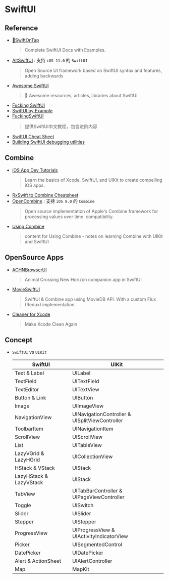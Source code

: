 # SwiftUI

## Reference

- [🍻SwiftOnTap](https://swiftontap.com/)
    > Complete SwiftUI Docs with Examples.
- [AltSwiftUI](https://github.com/rakutentech/AltSwiftUI) : 支持 `iOS 11.0` 的 `SwiftUI`
    > Open Source UI framework based on SwiftUI syntax and features, adding backwards 
- [Awesome SwiftUI](https://github.com/onmyway133/awesome-swiftui)
    > 🌮 Awesome resources, articles, libraries about SwiftUI
- [Fucking SwiftUI](https://fuckingswiftui.com/)
- [SwiftUI by Example](https://www.hackingwithswift.com/quick-start/swiftui)
- [FuckingSwiftUI](https://github.com/agelessman/FuckingSwiftUI)
    > 提供SwiftUI中文教程，包含进阶内容
- [SwiftUI Cheat Sheet](https://github.com/SimpleBoilerplates/SwiftUI-Cheat-Sheet)
- [Building SwiftUI debugging utilities](https://www.swiftbysundell.com/articles/building-swiftui-debugging-utilities)

## Combine

- [iOS App Dev Tutorials](https://developer.apple.com/tutorials/app-dev-training)
    > Learn the basics of Xcode, SwiftUI, and UIKit to create compelling iOS apps.
- [RxSwift to Combine Cheatsheet](https://github.com/CombineCommunity/rxswift-to-combine-cheatsheet)
- [OpenCombine](https://github.com/OpenCombine/OpenCombine) : 支持 `iOS 8.0` 的 `Combine`
    > Open source implementation of Apple's Combine framework for processing values over time.
compatibility.
- [Using Combine](https://heckj.github.io/swiftui-notes/)
    > content for Using Combine - notes on learning Combine with UIKit and SwiftUI

## OpenSource Apps

- [ACHNBrowserUI](https://github.com/Dimillian/ACHNBrowserUI)
    > Animal Crossing New Horizon companion app in SwiftUI
- [MovieSwiftUI](https://github.com/Dimillian/MovieSwiftUI)
    > SwiftUI & Combine app using MovieDB API. With a custom Flux (Redux) implementation.
- [Cleaner for Xcode](https://github.com/waylybaye/XcodeCleaner-SwiftUI)
    > Make Xcode Clean Again

## Concept

- `SwiftUI` vs `UIKit`

  | SwiftUI |	UIKit
  | --- | ---
  | Text & Label              | UILabel
  | TextField                 | UITextField
  | TextEditor                | UITextView
  | Button & Link             | UIButton
  | Image                     | UIImageView
  | NavigationView            | UINavigationController & UISplitViewController
  | ToolbarItem               | UINavigationItem
  | ScrollView                | UIScrollView
  | List                      | UITableView
  | LazyVGrid & LazyHGrid     | UICollectionView
  | HStack & VStack           | UIStack
  | LazyHStack & LazyVStack   | UIStack
  | TabView                   | UITabBarController & UIPageViewController
  | Toggle                    | UISwitch
  | Slider                    | UISlider
  | Stepper                   | UIStepper
  | ProgressView              | UIProgressView & UIActivityIndicatorView
  | Picker                    | UISegmentedControl
  | DatePicker                | UIDatePicker
  | Alert & ActionSheet       | UIAlertController
  | Map                       | MapKit
